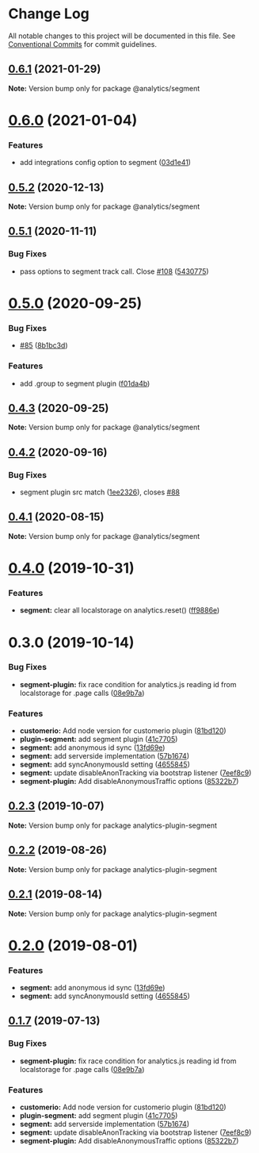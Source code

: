 # Change Log

All notable changes to this project will be documented in this file.
See [Conventional Commits](https://conventionalcommits.org) for commit guidelines.

## [0.6.1](https://github.com/DavidWells/analytics/compare/@analytics/segment@0.6.0...@analytics/segment@0.6.1) (2021-01-29)

**Note:** Version bump only for package @analytics/segment





# [0.6.0](https://github.com/DavidWells/analytics/compare/@analytics/segment@0.5.2...@analytics/segment@0.6.0) (2021-01-04)


### Features

* add integrations config option to segment ([03d1e41](https://github.com/DavidWells/analytics/commit/03d1e41))





## [0.5.2](https://github.com/DavidWells/analytics/compare/@analytics/segment@0.5.1...@analytics/segment@0.5.2) (2020-12-13)

**Note:** Version bump only for package @analytics/segment





## [0.5.1](https://github.com/DavidWells/analytics/compare/@analytics/segment@0.5.0...@analytics/segment@0.5.1) (2020-11-11)


### Bug Fixes

* pass options to segment track call. Close [#108](https://github.com/DavidWells/analytics/issues/108) ([5430775](https://github.com/DavidWells/analytics/commit/5430775))





# [0.5.0](https://github.com/DavidWells/analytics/compare/@analytics/segment@0.4.3...@analytics/segment@0.5.0) (2020-09-25)


### Bug Fixes

* [#85](https://github.com/DavidWells/analytics/issues/85) ([8b1bc3d](https://github.com/DavidWells/analytics/commit/8b1bc3d))


### Features

* add .group to segment plugin ([f01da4b](https://github.com/DavidWells/analytics/commit/f01da4b))





## [0.4.3](https://github.com/DavidWells/analytics/compare/@analytics/segment@0.4.2...@analytics/segment@0.4.3) (2020-09-25)

**Note:** Version bump only for package @analytics/segment





## [0.4.2](https://github.com/DavidWells/analytics/compare/@analytics/segment@0.4.1...@analytics/segment@0.4.2) (2020-09-16)


### Bug Fixes

* segment plugin src match ([1ee2326](https://github.com/DavidWells/analytics/commit/1ee2326)), closes [#88](https://github.com/DavidWells/analytics/issues/88)





## [0.4.1](https://github.com/DavidWells/analytics/compare/@analytics/segment@0.4.0...@analytics/segment@0.4.1) (2020-08-15)

**Note:** Version bump only for package @analytics/segment





# [0.4.0](https://github.com/DavidWells/analytics/compare/@analytics/segment@0.3.0...@analytics/segment@0.4.0) (2019-10-31)


### Features

* **segment:** clear all localstorage on analytics.reset() ([ff9886e](https://github.com/DavidWells/analytics/commit/ff9886e))





# 0.3.0 (2019-10-14)


### Bug Fixes

* **segment-plugin:** fix race condition for analytics.js reading id from localstorage for .page calls ([08e9b7a](https://github.com/DavidWells/analytics/commit/08e9b7a))


### Features

* **customerio:** Add node version for customerio plugin ([81bd120](https://github.com/DavidWells/analytics/commit/81bd120))
* **plugin-segment:** add segment plugin ([41c7705](https://github.com/DavidWells/analytics/commit/41c7705))
* **segment:** add anonymous id sync ([13fd69e](https://github.com/DavidWells/analytics/commit/13fd69e))
* **segment:** add serverside implementation ([57b1674](https://github.com/DavidWells/analytics/commit/57b1674))
* **segment:** add syncAnonymousId setting ([4655845](https://github.com/DavidWells/analytics/commit/4655845))
* **segment:** update disableAnonTracking via bootstrap listener ([7eef8c9](https://github.com/DavidWells/analytics/commit/7eef8c9))
* **segment-plugin:** Add disableAnonymousTraffic options ([85322b7](https://github.com/DavidWells/analytics/commit/85322b7))





## [0.2.3](https://github.com/DavidWells/analytics/compare/analytics-plugin-segment@0.2.2...analytics-plugin-segment@0.2.3) (2019-10-07)

**Note:** Version bump only for package analytics-plugin-segment





## [0.2.2](https://github.com/DavidWells/analytics/compare/analytics-plugin-segment@0.2.1...analytics-plugin-segment@0.2.2) (2019-08-26)

**Note:** Version bump only for package analytics-plugin-segment





## [0.2.1](https://github.com/DavidWells/analytics/compare/analytics-plugin-segment@0.2.0...analytics-plugin-segment@0.2.1) (2019-08-14)

**Note:** Version bump only for package analytics-plugin-segment





# [0.2.0](https://github.com/DavidWells/analytics/compare/analytics-plugin-segment@0.1.7...analytics-plugin-segment@0.2.0) (2019-08-01)


### Features

* **segment:** add anonymous id sync ([13fd69e](https://github.com/DavidWells/analytics/commit/13fd69e))
* **segment:** add syncAnonymousId setting ([4655845](https://github.com/DavidWells/analytics/commit/4655845))





## [0.1.7](https://github.com/DavidWells/analytics/compare/analytics-plugin-segment@0.1.7...analytics-plugin-segment@0.1.7) (2019-07-13)


### Bug Fixes

* **segment-plugin:** fix race condition for analytics.js reading id from localstorage for .page calls ([08e9b7a](https://github.com/DavidWells/analytics/commit/08e9b7a))


### Features

* **customerio:** Add node version for customerio plugin ([81bd120](https://github.com/DavidWells/analytics/commit/81bd120))
* **plugin-segment:** add segment plugin ([41c7705](https://github.com/DavidWells/analytics/commit/41c7705))
* **segment:** add serverside implementation ([57b1674](https://github.com/DavidWells/analytics/commit/57b1674))
* **segment:** update disableAnonTracking via bootstrap listener ([7eef8c9](https://github.com/DavidWells/analytics/commit/7eef8c9))
* **segment-plugin:** Add disableAnonymousTraffic options ([85322b7](https://github.com/DavidWells/analytics/commit/85322b7))

